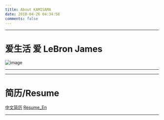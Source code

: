 ```yaml
---
title: About KAMISAMA
date: 2018-04-26 04:34:58
comments: false
---
```


---
# 爱生活  爱 LeBron James

![image](https://cdn.jsdelivr.net/gh/Trouble404/Blog_Pics/about/LBJ1.gif)

---

---
# 简历/Resume

[中文简历](resume_cn.pdf)
[Resume_En](resume_en.pdf)

---
